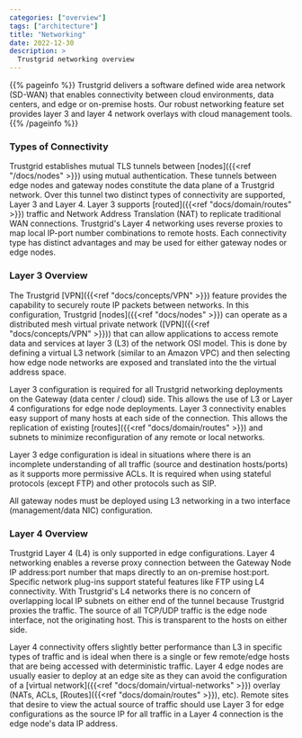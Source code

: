 ```yaml
---
categories: ["overview"]
tags: ["architecture"]
title: "Networking"
date: 2022-12-30
description: >
  Trustgrid networking overview
---
```


{{% pageinfo %}}
Trustgrid delivers a software defined wide area network (SD-WAN) that enables connectivity between cloud environments, data centers, and edge or on-premise hosts. Our robust networking feature set provides layer 3 and layer 4 network overlays with cloud management tools.
{{% /pageinfo %}}

### Types of Connectivity

Trustgrid establishes mutual TLS tunnels between [nodes]({{<ref "/docs/nodes" >}}) using mutual authentication. These tunnels between edge nodes and gateway nodes constitute the data plane of a Trustgrid network. Over this tunnel two distinct types of connectivity are supported, Layer 3 and Layer 4. Layer 3 supports [routed]({{<ref "docs/domain/routes" >}}) traffic and Network Address Translation (NAT) to replicate traditional WAN connections. Trustgrid's Layer 4 networking uses reverse proxies to map local IP-port number combinations to remote hosts. Each connectivity type has distinct advantages and may be used for either gateway nodes or edge nodes.

### Layer 3 Overview

The Trustgrid [VPN]({{<ref "docs/concepts/VPN" >}}) feature provides the capability to securely route IP packets between networks. In this configuration, Trustgrid [nodes]({{<ref "docs/nodes" >}}) can operate as a distributed mesh virtual private network ([VPN]({{<ref "docs/concepts/VPN" >}})) that can allow applications to access remote data and services at layer 3 (L3) of the network OSI model. This is done by defining a virtual L3 network (similar to an Amazon VPC) and then selecting how edge node networks are exposed and translated into the the virtual address space.

Layer 3 configuration is required for all Trustgrid networking deployments on the Gateway (data center / cloud) side. This allows the use of L3 or Layer 4 configurations for edge node deployments. Layer 3 connectivity enables easy support of many hosts at each side of the connection. This allows the replication of existing [routes]({{<ref "docs/domain/routes" >}}) and subnets to minimize reconfiguration of any remote or local networks.

Layer 3 edge configuration is ideal in situations where there is an incomplete understanding of all traffic (source and destination hosts/ports) as it supports more permissive ACLs. It is required when using stateful protocols (except FTP) and other protocols such as SIP.

All gateway nodes must be deployed using L3 networking in a two interface (management/data NIC) configuration.

### Layer 4 Overview

Trustgrid Layer 4 (L4) is only supported in edge configurations. Layer 4 networking enables a reverse proxy connection between the Gateway Node IP address:port number that maps directly to an on-premise host:port. Specific network plug-ins support stateful features like FTP using L4 connectivity. With Trustgrid's L4 networks there is no concern of overlapping local IP subnets on either end of the tunnel because Trustgrid proxies the traffic. The source of all TCP/UDP traffic is the edge node interface, not the originating host. This is transparent to the hosts on either side.

Layer 4 connectivity offers slightly better performance than L3 in specific types of traffic and is ideal when there is a single or few remote/edge hosts that are being accessed with deterministic traffic. Layer 4 edge nodes are usually easier to deploy at an edge site as they can avoid the configuration of a [virtual network]({{<ref "docs/domain/virtual-networks" >}}) overlay (NATs, ACLs, [Routes]({{<ref "docs/domain/routes" >}}), etc). Remote sites that desire to view the actual source of traffic should use Layer 3 for edge configurations as the source IP for all traffic in a Layer 4 connection is the edge node's data IP address.
